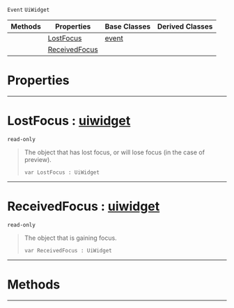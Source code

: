  `Event` `UiWidget`



|Methods|Properties|Base Classes|Derived Classes|
|---|---|---|---|
| |[ LostFocus](https://github.com/zeroengineteam/ZeroDocs/blob/master/code_reference/class_reference/uifocusevent.markdown#lostfocus-zero-engine-do)|[event](https://github.com/zeroengineteam/ZeroDocs/blob/master/code_reference/class_reference/event.markdown)| |
| |[ ReceivedFocus](https://github.com/zeroengineteam/ZeroDocs/blob/master/code_reference/class_reference/uifocusevent.markdown#receivedfocus-zero-engin)| | |


 #  Properties


---  
 #  LostFocus : [uiwidget](https://github.com/zeroengineteam/ZeroDocs/blob/master/code_reference/class_reference/uiwidget.markdown)

 `read-only`

> The object that has lost focus, or will lose focus (in the case of preview).
> ``` lang=cpp, name=Nada
> var LostFocus : UiWidget


---  
 #  ReceivedFocus : [uiwidget](https://github.com/zeroengineteam/ZeroDocs/blob/master/code_reference/class_reference/uiwidget.markdown)

 `read-only`

> The object that is gaining focus.
> ``` lang=cpp, name=Nada
> var ReceivedFocus : UiWidget


---  
 #  Methods


---  
 

 